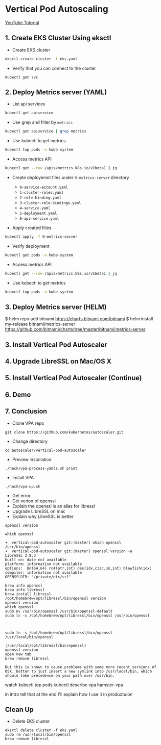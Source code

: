 # Vertical Pod Autoscaling

[YouTube Tutorial]()

## 1. Create EKS Cluster Using eksctl

- Create EKS cluster
```bash
eksctl create cluster -f eks.yaml
```
- Verify that you can connect to the cluster
```
kubectl get svc
```

## 2. Deploy Metrics server (YAML)

- List api services
```bash
kubectl get apiservice
```

- Use grep and filter by `metrics`
```bash
kubectl get apiservice | grep metrics
```

- Use kubectl to get metrics
```bash
kubectl top pods -n kube-system
```

- Access metrics API

```bash
kubectl get --raw /apis/metrics.k8s.io/v1beta1 | jq
```

- Create deployemnt files under `0-metrics-server` directory
  - `0-service-account.yaml`
  - `1-cluster-roles.yaml`
  - `2-role-binding.yaml`
  - `3-cluster-role-bindings.yaml`
  - `4-service.yaml`
  - `5-deployment.yaml`
  - `6-api-service.yaml`

- Apply created filies

```bash
kubectl apply -f 0-metrics-server
```

- Verify deployment

```bash
kubectl get pods -n kube-system
```

- Access metrics API

```bash
kubectl get --raw /apis/metrics.k8s.io/v1beta1 | jq
```


- Use kubectl to get metrics
```bash
kubectl top pods -n kube-system
```

## 3. Deploy Metrics server (HELM)

$ helm repo add bitnami https://charts.bitnami.com/bitnami
$ helm install my-release bitnami/metrics-server
https://github.com/bitnami/charts/tree/master/bitnami/metrics-server

## 3. Install Vertical Pod Autoscaler

## 4. Upgrade LibreSSL on Mac/OS X

## 5. Install Vertical Pod Autoscaler (Continue)

## 6. Demo

## 7. Conclusion

- Clone VPA repo
```
git clone https://github.com/kubernetes/autoscaler.git
```
- Change directory
```
cd autoscaler/vertical-pod-autoscaler
```
- Preview installation
```
./hack/vpa-process-yamls.sh print
```
- Install VPA
```
./hack/vpa-up.sh
```

- Get error
- Get verion of openssl
- Explain the openssl is an alias for libressl
- Upgrade LibreSSL on mac
- Explain why LibreSSL is better
```
openssl version
```
```
which openssl
```

```
➜  vertical-pod-autoscaler git:(master) which openssl
/usr/bin/openssl
➜  vertical-pod-autoscaler git:(master) openssl version -a
LibreSSL 2.8.3
built on: date not available
platform: information not available
options:  bn(64,64) rc4(ptr,int) des(idx,cisc,16,int) blowfish(idx)
compiler: information not available
OPENSSLDIR: "/private/etc/ssl"
```

```
brew info openssl
brew info libressl
brew install libressl
/opt/homebrew/opt/libressl/bin/openssl version
openssl version
which openssl
sudo mv /usr/bin/openssl /usr/bin/openssl-default
sudo ln -s /opt/homebrew/opt/libressl/bin/openssl /usr/bin/openssl



sudo ln -s /opt/homebrew/opt/libressl/bin/openssl /usr/local/bin/openssl

(/usr/local/opt/libressl/bin/openssl)
openssl version
open new tab
brew remove libressl

But this is known to cause problems with some more recent versions of OSX. Better to just insert a new symlink into /usr/local/bin, which should take precedence on your path over /usr/bin.
```

watch kubectl top pods
kubectl describe vpa hamster-vpa


in intro tell that at the end I'll explain how I use it in productuion

## Clean Up
- Delete EKS cluster
```
eksctl delete cluster -f eks.yaml
sudo rm /usr/local/bin/openssl
brew remove libressl
```
